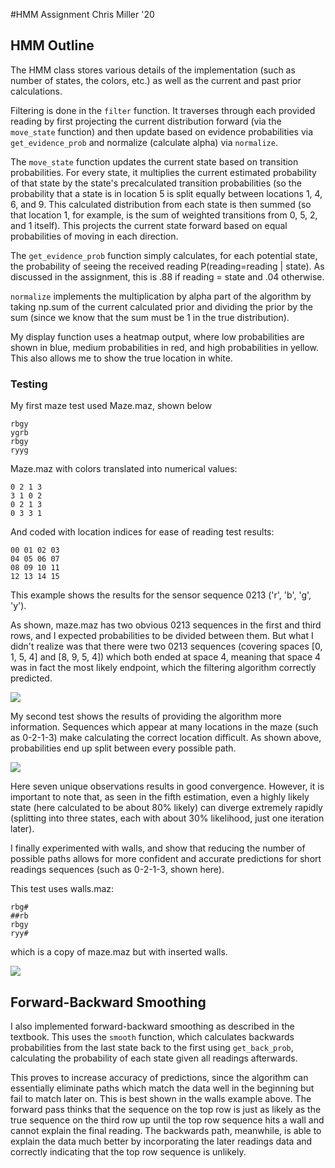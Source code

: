#HMM Assignment
Chris Miller '20

## HMM Outline
The HMM class stores various details of the implementation (such as number of states, the colors, etc.) as well as the current and past prior calculations.

Filtering is done in the `filter` function. It traverses through each provided reading by first projecting the current distribution forward (via the `move_state` function) and then update based on evidence probabilities via `get_evidence_prob` and normalize (calculate alpha) via `normalize`. 

The `move_state` function updates the current state based on transition probabilities. For every state, it multiplies the current estimated probability of that state by the state's precalculated transition probabilities (so the probability  that a state is in location 5 is split equally between locations 1, 4, 6, and 9. This calculated distribution from each state is then summed (so that location 1, for example, is the sum of weighted transitions from 0, 5, 2, and 1 itself). This projects the current state forward based on equal probabilities of moving in each direction.

The `get_evidence_prob` function simply calculates, for each potential state, the probability of seeing the received reading P(reading=reading | state). As discussed in the assignment, this is .88 if reading = state and .04 otherwise. 

`normalize` implements the multiplication by alpha part of the algorithm by taking np.sum of the current calculated prior and dividing the prior by the sum (since we know that the sum must be 1 in the true distribution). 

My display function uses a heatmap output, where low probabilities are shown in blue, medium probabilities in red, and high probabilities in yellow. This also allows me to show the true location in white.

### Testing

My first maze test used Maze.maz, shown below

	rbgy
	ygrb
	rbgy
	ryyg
	
Maze.maz with colors translated into numerical values:

	0 2 1 3
	3 1 0 2
	0 2 1 3
	0 3 3 1

And coded with location indices for ease of reading test results:

	00 01 02 03
	04 05 06 07
	08 09 10 11
	12 13 14 15
	
This example shows the results for the sensor sequence 0213 ('r', 'b', 'g', 'y').

As shown, maze.maz has two obvious 0213 sequences in the first and third rows, and I expected probabilities to be divided between them. But what I didn't realize was that there were two 0213 sequences (covering spaces [0, 1, 5, 4] and [8, 9, 5, 4]) which both ended at space 4, meaning that space 4 was in fact the most likely endpoint, which the filtering algorithm correctly predicted.

![](images/0213Test.png)	

My second test shows the results of providing the algorithm more information. Sequences which appear at many locations in the maze (such as 0-2-1-3) make calculating the correct location difficult. As shown above, probabilities end up split between every possible path. 

![](images/longerTest.png)	

Here seven unique observations results in good convergence. However, it is important to note that, as seen in the fifth estimation, even a highly likely state (here calculated to be about 80% likely) can diverge extremely rapidly (splitting into three states, each with about 30% likelihood, just one iteration later). 

I finally experimented with walls, and show that reducing the number of possible paths allows for more confident and accurate predictions for short readings sequences (such as 0-2-1-3, shown here).

This test uses walls.maz:

	rbg#
	##rb
	rbgy
	ryy#
	
which is a copy of maze.maz but with inserted walls.

![](images/wallsTest.png)

## Forward-Backward Smoothing

I also implemented forward-backward smoothing as described in the textbook. This uses the `smooth` function, which calculates backwards probabilities from the last state back to the first using `get_back_prob`, calculating the probability of each state given all readings afterwards. 

This proves to increase accuracy of predictions, since the algorithm can essentially eliminate paths which match the data well in the beginning but fail to match later on. This is best shown in the walls example above. The forward pass thinks that the sequence on the top row is just as likely as the true sequence on the third row up until the top row sequence hits a wall and cannot explain the final reading. The backwards path, meanwhile, is able to explain the data much better by incorporating the later readings data and correctly indicating that the top row sequence is unlikely.